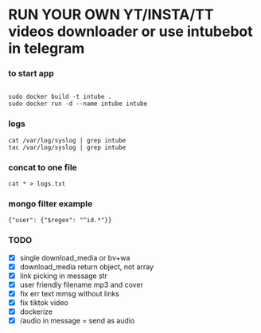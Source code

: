 # RUN YOUR OWN YT/INSTA/TT videos downloader or use intubebot in telegram

### to start app
```

sudo docker build -t intube .
sudo docker run -d --name intube intube

```

### logs
```
cat /var/log/syslog | grep intube
tac /var/log/syslog | grep intube
```

### concat to one file
```
cat * > logs.txt
```

### mongo filter example
```
{"user": {"$regex": "^id.*"}}
```

### TODO

- [x] single download_media or bv+wa
- [x] download_media return object, not array
- [x] link picking in message str 
- [x] user friendly filename mp3 and cover
- [x] fix err text mmsg without links
- [x] fix tiktok video
- [x] dockerize
- [x] /audio in message = send as audio
